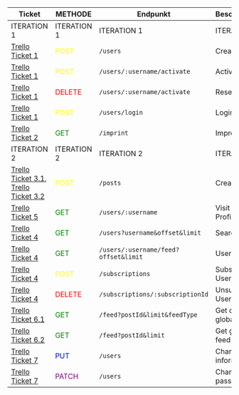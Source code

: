 | Ticket                                   | METHODE                                 | Endpunkt                             | Beschreibung               | Implementiert |
|------------------------------------------|-----------------------------------------|--------------------------------------|----------------------------|---------------|
| ITERATION 1                              | ITERATION 1                             | ITERATION 1                          | ITERATION 1                | ITERATION 1   |
| [Trello Ticket 1]                        | <span style="color:yellow">POST</span>  | `/users`                             | Create User                | ✅             |
| [Trello Ticket 1]                        | <span style="color:yellow">POST</span>  | `/users/:username/activate`          | Activate User              | ✅             |
| [Trello Ticket 1]                        | <span style="color:red">DELETE</span>   | `/users/:username/activate`          | Resend token               | ✅             |
| [Trello Ticket 1]                        | <span style="color:yellow">POST</span>  | `/users/login`                       | Login                      | ✅             |
| [Trello Ticket 2]                        | <span style="color:green">GET</span>    | `/imprint`                           | Impressum                  | ✅             |
| ITERATION 2                              | ITERATION 2                             | ITERATION 2                          | ITERATION 2                | ITERATION 2   |
| [Trello Ticket 3.1], [Trello Ticket 3.2] | <span style="color:yellow">POST</span>  | `/posts`                             | Create Posts               | ✅             |
| [Trello Ticket 5]                        | <span style="color:green">GET</span>    | `/users/:username`                   | Visit User Profile         | ✅             |
| [Trello Ticket 4]                        | <span style="color:green">GET</span>    | `/users?username&offset&limit`       | Search User                | ✅             |
| [Trello Ticket 4]                        | <span style="color:green">GET</span>    | `/users/:username/feed?offset&limit` | User Feed                  | ✅             |
| [Trello Ticket 4]                        | <span style="color:yellow">POST</span>  | `/subscriptions`                     | Subscribe User             | ✅             |
| [Trello Ticket 4]                        | <span style="color:red">DELETE</span>   | `/subscriptions/:subscriptionId`     | Unsubscribe User           | ✅             |
| [Trello Ticket 6.1]                      | <span style="color:green">GET</span>    | `/feed?postId&limit&feedType`        | Get own or global feed     | ✅             |
| [Trello Ticket 6.2]                      | <span style="color:green">GET</span>    | `/feed?postId&limit`                 | Get global feed (no auth)  | ✅             |
| [Trello Ticket 7]                        | <span style="color:blue">PUT</span>     | `/users`                             | Change trivial information | ✅             |
| [Trello Ticket 7]                        | <span style="color:purple">PATCH</span> | `/users`                             | Change password            | ✅             |

[Trello Ticket 1]: https://trello.com/c/1w0QP6u5/209-id-0-als-nutzer-möchte-ich-mich-mit-email-und-passwort-registrieren-können-um-einen-gesicherten-zugang-zu-meinem-account-zu-habe

[Trello Ticket 2]: https://trello.com/c/iYqk0soU/65-id-1-als-nutzender-möchte-ich-wissen-wer-diese-webseite-betreibt-impressum-um-den-inhaber-erreichen-zu-können

[Trello Ticket 3.1]: https://trello.com/c/4EFATTw5/16-id-3-als-nutzer-möchte-ich-texte-posten-können-um-meine-gedanken-zu-teilen

[Trello Ticket 3.2]: https://trello.com/c/TFa4slAY/44-id-1-als-nutzer-möchte-ich-die-möglichkeit-haben-hashtags-zu-verwenden-um-meine-beiträge-zu-kategorisieren-und-leichter-auffindb

[Trello Ticket 4]: https://trello.com/c/pMKGBdKc/34-id-8-als-nutzer-möchte-ich-die-möglichkeit-haben-andere-nutzer-zu-suchen-und-ihre-persönlichen-nachrichten-feeds-anzeigen-zu-kön

[Trello Ticket 5]: https://trello.com/c/7n9UqgFT/35-id-6-als-nutzer-möchte-ich-die-option-haben-nutzerprofile-einzusehen-und-grundlegende-informationen-über-sie-zu-erhalten

[Trello Ticket 6.1]: https://trello.com/c/5DqWr7nd/60-id-5-als-nutzer-möchte-ich-einen-feed-haben-um-neue-beiträge-meiner-freunde-sehen-zu-können

[Trello Ticket 6.2]: https://trello.com/c/bNi7BJlb/210-id-7-als-nutzer-möchtet-ich-auch-unangemeldet-einen-feed-haben-der-letzten-beiträge

[Trello Ticket 7]: https://trello.com/c/zik6TGN5/30-id-2-als-nutzer-möchte-ich-meinem-account-konfigurieren-können-passwort-ändern-nickname-ändern
